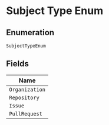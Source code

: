 
# Subject Type Enum

## Enumeration

`SubjectTypeEnum`

## Fields

| Name |
|  --- |
| `Organization` |
| `Repository` |
| `Issue` |
| `PullRequest` |


